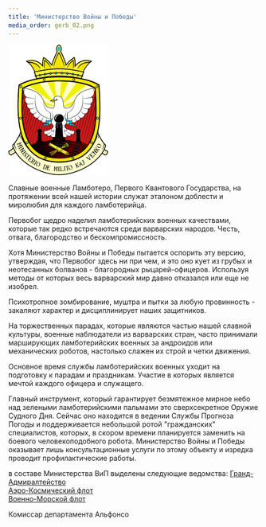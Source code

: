 ```yaml
---
title: 'Министерство Войны и Победы'
media_order: gerb_02.png
---
```


![](gerb_02.png)
​

Славные военные Ламботеро, Первого Квантового Государства, на протяжении всей нашей истории служат эталоном доблести и миролюбия для каждого ламботерийца.

Первобог щедро наделил ламботерийских военных качествами, которые так редко встречаются среди варварских народов. Честь, отвага, благородство и бескомпромиссность.

Хотя Министерство Войны и Победы пытается оспорить эту версию, утверждая, что Первобог здесь ни при чем, и это оно кует из грубых и неотесанных болванов - благородных рыцарей-офицеров. Используя методы от которых весь варварский мир давно отказался или еще не изобрел.

Психотропное зомбирование, муштра и пытки за любую провинность - закаляют характер и дисциплинирует наших защитников.

На торжественных парадах, которые являются частью нашей славной культуры, военные наблюдатели из варварских стран, часто принимали марширующих ламботерийских военных за андроидов или механических роботов, настолько слажен их строй и четки движения.

Основное время службы ламботерийских военных уходит на подготовку к парадам и праздникам. Участие в которых является мечтой каждого офицера и служащего.

Главный инструмент, который гарантирует безмятежное мирное небо над зелеными ламботерийскими пальмами это сверхсекретное Оружие Судного Дня.
Сейчас оно находится в ведении Службы Прогноза Погоды и поддерживается небольшой ротой "гражданских" специалистов, которых, в скором времени планируется заменить на боевого человекоподобного робота.
Министерство Войны и Победы оказывает лишь консультационные услуги по этому объекту и изредка проводит профилактические работы.


в составе Министерства ВиП выделены следующие ведомства:
 [Гранд-Адмиралтейство](http://lambopedia.ru/svyashennoe-korolevstvo-lambotero/nashi-ministerstva/ministerstvo-voiny-i-pobedy/grand-admiralteistvo)  
[Аэро-Космический флот](http://lambopedia.ru/svyashennoe-korolevstvo-lambotero/nashi-ministerstva/ministerstvo-voiny-i-pobedy/aerokosmicheskii-flot)  
[Военно-Морской флот](http://lambopedia.ru/svyashennoe-korolevstvo-lambotero/nashi-ministerstva/ministerstvo-voiny-i-pobedy/voenno-morskoi-flot)  
 
 
 Комиссар департамента Альфонсо
